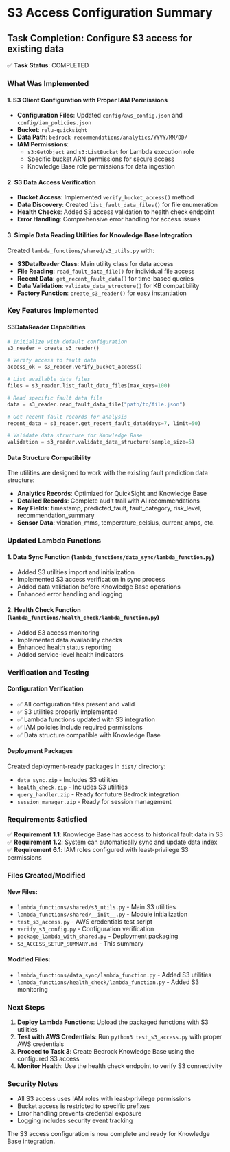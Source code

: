 # S3 Access Configuration Summary

## Task Completion: Configure S3 access for existing data

✅ **Task Status**: COMPLETED

### What Was Implemented

#### 1. S3 Client Configuration with Proper IAM Permissions

- **Configuration Files**: Updated `config/aws_config.json` and `config/iam_policies.json`
- **Bucket**: `relu-quicksight` 
- **Data Path**: `bedrock-recommendations/analytics/YYYY/MM/DD/`
- **IAM Permissions**: 
  - `s3:GetObject` and `s3:ListBucket` for Lambda execution role
  - Specific bucket ARN permissions for secure access
  - Knowledge Base role permissions for data ingestion

#### 2. S3 Data Access Verification

- **Bucket Access**: Implemented `verify_bucket_access()` method
- **Data Discovery**: Created `list_fault_data_files()` for file enumeration
- **Health Checks**: Added S3 access validation to health check endpoint
- **Error Handling**: Comprehensive error handling for access issues

#### 3. Simple Data Reading Utilities for Knowledge Base Integration

Created `lambda_functions/shared/s3_utils.py` with:

- **S3DataReader Class**: Main utility class for data access
- **File Reading**: `read_fault_data_file()` for individual file access
- **Recent Data**: `get_recent_fault_data()` for time-based queries
- **Data Validation**: `validate_data_structure()` for KB compatibility
- **Factory Function**: `create_s3_reader()` for easy instantiation

### Key Features Implemented

#### S3DataReader Capabilities

```python
# Initialize with default configuration
s3_reader = create_s3_reader()

# Verify access to fault data
access_ok = s3_reader.verify_bucket_access()

# List available data files
files = s3_reader.list_fault_data_files(max_keys=100)

# Read specific fault data file
data = s3_reader.read_fault_data_file("path/to/file.json")

# Get recent fault records for analysis
recent_data = s3_reader.get_recent_fault_data(days=7, limit=50)

# Validate data structure for Knowledge Base
validation = s3_reader.validate_data_structure(sample_size=5)
```

#### Data Structure Compatibility

The utilities are designed to work with the existing fault prediction data structure:

- **Analytics Records**: Optimized for QuickSight and Knowledge Base
- **Detailed Records**: Complete audit trail with AI recommendations
- **Key Fields**: timestamp, predicted_fault, fault_category, risk_level, recommendation_summary
- **Sensor Data**: vibration_mms, temperature_celsius, current_amps, etc.

### Updated Lambda Functions

#### 1. Data Sync Function (`lambda_functions/data_sync/lambda_function.py`)
- Added S3 utilities import and initialization
- Implemented S3 access verification in sync process
- Added data validation before Knowledge Base operations
- Enhanced error handling and logging

#### 2. Health Check Function (`lambda_functions/health_check/lambda_function.py`)
- Added S3 access monitoring
- Implemented data availability checks
- Enhanced health status reporting
- Added service-level health indicators

### Verification and Testing

#### Configuration Verification
- ✅ All configuration files present and valid
- ✅ S3 utilities properly implemented
- ✅ Lambda functions updated with S3 integration
- ✅ IAM policies include required permissions
- ✅ Data structure compatible with Knowledge Base

#### Deployment Packages
Created deployment-ready packages in `dist/` directory:
- `data_sync.zip` - Includes S3 utilities
- `health_check.zip` - Includes S3 utilities  
- `query_handler.zip` - Ready for future Bedrock integration
- `session_manager.zip` - Ready for session management

### Requirements Satisfied

✅ **Requirement 1.1**: Knowledge Base has access to historical fault data in S3
✅ **Requirement 1.2**: System can automatically sync and update data index
✅ **Requirement 6.1**: IAM roles configured with least-privilege S3 permissions

### Files Created/Modified

#### New Files:
- `lambda_functions/shared/s3_utils.py` - Main S3 utilities
- `lambda_functions/shared/__init__.py` - Module initialization
- `test_s3_access.py` - AWS credentials test script
- `verify_s3_config.py` - Configuration verification
- `package_lambda_with_shared.py` - Deployment packaging
- `S3_ACCESS_SETUP_SUMMARY.md` - This summary

#### Modified Files:
- `lambda_functions/data_sync/lambda_function.py` - Added S3 utilities
- `lambda_functions/health_check/lambda_function.py` - Added S3 monitoring

### Next Steps

1. **Deploy Lambda Functions**: Upload the packaged functions with S3 utilities
2. **Test with AWS Credentials**: Run `python3 test_s3_access.py` with proper AWS credentials
3. **Proceed to Task 3**: Create Bedrock Knowledge Base using the configured S3 access
4. **Monitor Health**: Use the health check endpoint to verify S3 connectivity

### Security Notes

- All S3 access uses IAM roles with least-privilege permissions
- Bucket access is restricted to specific prefixes
- Error handling prevents credential exposure
- Logging includes security event tracking

The S3 access configuration is now complete and ready for Knowledge Base integration.